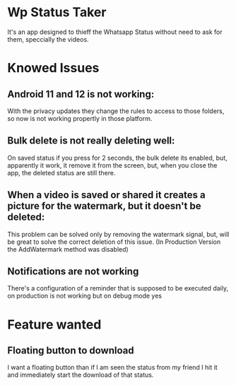 # Wp Status Taker
 It's an app designed to thieff the Whatsapp Status without need to ask for them, speccially the videos.
 
# Knowed Issues

## Android 11 and 12 is not working: 
With the privacy updates they change the rules to access to those folders, so now is not working propertly in those platform.

## Bulk delete is not really deleting well: 
On saved status if you press for 2 seconds, the bulk delete its enabled, but, apparently it work, it remove it from the screen, but, when you close the app, the deleted status are still there.

## When a video is saved or shared it creates a picture for the watermark, but it doesn't be deleted: 
This problem can be solved only by removing the watermark signal, but, will be great to solve the correct deletion of this issue. (In Production Version the AddWatermark method was disabled)

## Notifications are not working
There's a configuration of a reminder that is supposed to be executed daily, on production is not working but on debug mode yes

# Feature wanted

## Floating button to download
I want a floating button than if I am seen the status from my friend I hit it and immediately start the download of that status.

